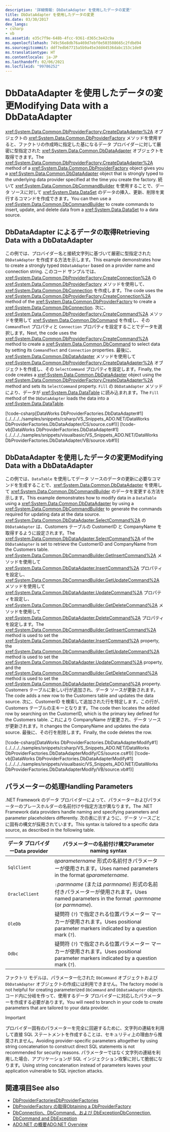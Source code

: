```yaml
---
description: '詳細情報: DbDataAdapter を使用したデータの変更'
title: DbDataAdapter を使用したデータの変更
ms.date: 03/30/2017
dev_langs:
- csharp
- vb
ms.assetid: e35c7f9e-648b-4fcc-9361-d365c3e42c9a
ms.openlocfilehash: 749c56e8db76a469d7ebf0e503508665c2fdbd94
ms.sourcegitcommit: ddf7edb67715a5b9a45e3dd44536dabc153c1de0
ms.translationtype: HT
ms.contentlocale: ja-JP
ms.lasthandoff: 02/06/2021
ms.locfileid: "99786252"
---
```

# <a name="modifying-data-with-a-dbdataadapter"></a><span data-ttu-id="705d8-103">DbDataAdapter を使用したデータの変更</span><span class="sxs-lookup"><span data-stu-id="705d8-103">Modifying Data with a DbDataAdapter</span></span>

<span data-ttu-id="705d8-104"><xref:System.Data.Common.DbProviderFactory.CreateDataAdapter%2A> オブジェクトの <xref:System.Data.Common.DbProviderFactory> メソッドを使用すると、ファクトリの作成時に指定した基になるデータ プロバイダーに対して厳密に型指定された <xref:System.Data.Common.DbDataAdapter> オブジェクトを取得できます。</span><span class="sxs-lookup"><span data-stu-id="705d8-104">The <xref:System.Data.Common.DbProviderFactory.CreateDataAdapter%2A> method of a <xref:System.Data.Common.DbProviderFactory> object gives you a <xref:System.Data.Common.DbDataAdapter> object that is strongly typed to the underlying data provider specified at the time you create the factory.</span></span> <span data-ttu-id="705d8-105">続いて <xref:System.Data.Common.DbCommandBuilder> を使用することで、データ ソースに対して <xref:System.Data.DataSet> のデータの挿入、更新、削除を実行するコマンドを作成できます。</span><span class="sxs-lookup"><span data-stu-id="705d8-105">You can then use a <xref:System.Data.Common.DbCommandBuilder> to create commands to insert, update, and delete data from a <xref:System.Data.DataSet> to a data source.</span></span>  
  
## <a name="retrieving-data-with-a-dbdataadapter"></a><span data-ttu-id="705d8-106">DbDataAdapter によるデータの取得</span><span class="sxs-lookup"><span data-stu-id="705d8-106">Retrieving Data with a DbDataAdapter</span></span>  

 <span data-ttu-id="705d8-107">この例では、プロバイダー名と接続文字列に基づいて厳密に型指定された `DbDataAdapter` を作成する方法を示します。</span><span class="sxs-lookup"><span data-stu-id="705d8-107">This example demonstrates how to create a strongly typed `DbDataAdapter` based on a provider name and connection string.</span></span> <span data-ttu-id="705d8-108">このコード サンプルでは、<xref:System.Data.Common.DbProviderFactory.CreateConnection%2A> の <xref:System.Data.Common.DbProviderFactory> メソッドを使用して、<xref:System.Data.Common.DbConnection> を作成します。</span><span class="sxs-lookup"><span data-stu-id="705d8-108">The code uses the <xref:System.Data.Common.DbProviderFactory.CreateConnection%2A> method of the <xref:System.Data.Common.DbProviderFactory> to create a <xref:System.Data.Common.DbConnection>.</span></span> <span data-ttu-id="705d8-109">次に、<xref:System.Data.Common.DbProviderFactory.CreateCommand%2A> メソッドを使用して <xref:System.Data.Common.DbCommand> を作成し、その `CommandText` プロパティと `Connection` プロパティを設定することでデータを選択します。</span><span class="sxs-lookup"><span data-stu-id="705d8-109">Next, the code uses the <xref:System.Data.Common.DbProviderFactory.CreateCommand%2A> method to create a <xref:System.Data.Common.DbCommand> to select data by setting its `CommandText` and `Connection` properties.</span></span> <span data-ttu-id="705d8-110">最後に、<xref:System.Data.Common.DbDataAdapter> メソッドを使用して <xref:System.Data.Common.DbProviderFactory.CreateDataAdapter%2A> オブジェクトを作成し、その `SelectCommand` プロパティを設定します。</span><span class="sxs-lookup"><span data-stu-id="705d8-110">Finally, the code creates a <xref:System.Data.Common.DbDataAdapter> object using the <xref:System.Data.Common.DbProviderFactory.CreateDataAdapter%2A> method and sets its `SelectCommand` property.</span></span> <span data-ttu-id="705d8-111">`Fill` の `DbDataAdapter` メソッドにより、データが <xref:System.Data.DataTable> に読み込まれます。</span><span class="sxs-lookup"><span data-stu-id="705d8-111">The `Fill` method of the `DbDataAdapter` loads the data into a <xref:System.Data.DataTable>.</span></span>  
  
 [!code-csharp[DataWorks DbProviderFactories.DbDataAdapter#1](../../../../samples/snippets/csharp/VS_Snippets_ADO.NET/DataWorks DbProviderFactories.DbDataAdapter/CS/source.cs#1)]
 [!code-vb[DataWorks DbProviderFactories.DbDataAdapter#1](../../../../samples/snippets/visualbasic/VS_Snippets_ADO.NET/DataWorks DbProviderFactories.DbDataAdapter/VB/source.vb#1)]  
  
## <a name="modifying-data-with-a-dbdataadapter"></a><span data-ttu-id="705d8-112">DbDataAdapter を使用したデータの変更</span><span class="sxs-lookup"><span data-stu-id="705d8-112">Modifying Data with a DbDataAdapter</span></span>  

 <span data-ttu-id="705d8-113">この例では、`DataTable` を使用してデータ ソースのデータの更新に必要なコマンドを生成することで、<xref:System.Data.Common.DbDataAdapter> を使用して <xref:System.Data.Common.DbCommandBuilder> のデータを変更する方法を示します。</span><span class="sxs-lookup"><span data-stu-id="705d8-113">This example demonstrates how to modify data in a `DataTable` using a <xref:System.Data.Common.DbDataAdapter> by using a <xref:System.Data.Common.DbCommandBuilder> to generate the commands required for updating data at the data source.</span></span> <span data-ttu-id="705d8-114"><xref:System.Data.Common.DbDataAdapter.SelectCommand%2A> の `DbDataAdapter` は、Customers テーブルの CustomerID と CompanyName を取得するように設定されます。</span><span class="sxs-lookup"><span data-stu-id="705d8-114">The <xref:System.Data.Common.DbDataAdapter.SelectCommand%2A> of the `DbDataAdapter` is set to retrieve the CustomerID and CompanyName from the Customers table.</span></span> <span data-ttu-id="705d8-115"><xref:System.Data.Common.DbCommandBuilder.GetInsertCommand%2A> メソッドを使用して <xref:System.Data.Common.DbDataAdapter.InsertCommand%2A> プロパティを設定し、<xref:System.Data.Common.DbCommandBuilder.GetUpdateCommand%2A> メソッドを使用して <xref:System.Data.Common.DbDataAdapter.UpdateCommand%2A> プロパティを設定し、<xref:System.Data.Common.DbCommandBuilder.GetDeleteCommand%2A> メソッドを使用して <xref:System.Data.Common.DbDataAdapter.DeleteCommand%2A> プロパティを設定します。</span><span class="sxs-lookup"><span data-stu-id="705d8-115">The <xref:System.Data.Common.DbCommandBuilder.GetInsertCommand%2A> method is used to set the <xref:System.Data.Common.DbDataAdapter.InsertCommand%2A> property, the <xref:System.Data.Common.DbCommandBuilder.GetUpdateCommand%2A> method is used to set the <xref:System.Data.Common.DbDataAdapter.UpdateCommand%2A> property, and the <xref:System.Data.Common.DbCommandBuilder.GetDeleteCommand%2A> method is used to set the <xref:System.Data.Common.DbDataAdapter.DeleteCommand%2A> property.</span></span> <span data-ttu-id="705d8-116">Customers テーブルに新しい行が追加され、データ ソースが更新されます。</span><span class="sxs-lookup"><span data-stu-id="705d8-116">The code adds a new row to the Customers table and updates the data source.</span></span> <span data-ttu-id="705d8-117">次に、CustomerID を検索して追加された行を特定します。この行が、Customers テーブルの主キーとなります。</span><span class="sxs-lookup"><span data-stu-id="705d8-117">The code then locates the added row by searching on the CustomerID, which is the primary key defined for the Customers table.</span></span> <span data-ttu-id="705d8-118">これにより CompanyName が変更され、データ ソースが更新されます。</span><span class="sxs-lookup"><span data-stu-id="705d8-118">It changes the CompanyName and updates the data source.</span></span> <span data-ttu-id="705d8-119">最後に、その行を削除します。</span><span class="sxs-lookup"><span data-stu-id="705d8-119">Finally, the code deletes the row.</span></span>  
  
 [!code-csharp[DataWorks DbProviderFactories.DbDataAdapterModify#1](../../../../samples/snippets/csharp/VS_Snippets_ADO.NET/DataWorks DbProviderFactories.DbDataAdapterModify/CS/source.cs#1)]
 [!code-vb[DataWorks DbProviderFactories.DbDataAdapterModify#1](../../../../samples/snippets/visualbasic/VS_Snippets_ADO.NET/DataWorks DbProviderFactories.DbDataAdapterModify/VB/source.vb#1)]  
  
## <a name="handling-parameters"></a><span data-ttu-id="705d8-120">パラメーターの処理</span><span class="sxs-lookup"><span data-stu-id="705d8-120">Handling Parameters</span></span>  

 <span data-ttu-id="705d8-121">.NET Framework のデータ プロバイダーによって、パラメーターおよびパラメーターのプレースホルダーの名前付けや指定方法が異なります。</span><span class="sxs-lookup"><span data-stu-id="705d8-121">The .NET Framework data providers handle naming and specifying parameters and parameter placeholders differently.</span></span> <span data-ttu-id="705d8-122">次の表に示すように、データ ソースごとに固有の構文が採用されています。</span><span class="sxs-lookup"><span data-stu-id="705d8-122">This syntax is tailored to a specific data source, as described in the following table.</span></span>  
  
|<span data-ttu-id="705d8-123">データ プロバイダー</span><span class="sxs-lookup"><span data-stu-id="705d8-123">Data provider</span></span>|<span data-ttu-id="705d8-124">パラメーターの名前付け構文</span><span class="sxs-lookup"><span data-stu-id="705d8-124">Parameter naming syntax</span></span>|  
|-------------------|-----------------------------|  
|`SqlClient`|<span data-ttu-id="705d8-125">`@`*parametername* 形式の名前付きパラメーターが使用されます。</span><span class="sxs-lookup"><span data-stu-id="705d8-125">Uses named parameters in the format `@`*parametername*.</span></span>|  
|`OracleClient`|<span data-ttu-id="705d8-126">`:`*parmname* (または *parmname*) 形式の名前付きパラメーターが使用されます。</span><span class="sxs-lookup"><span data-stu-id="705d8-126">Uses named parameters in the format `:`*parmname* (or *parmname*).</span></span>|  
|`OleDb`|<span data-ttu-id="705d8-127">疑問符 (`?`) で指定される位置パラメーター マーカーが使用されます。</span><span class="sxs-lookup"><span data-stu-id="705d8-127">Uses positional parameter markers indicated by a question mark (`?`).</span></span>|  
|`Odbc`|<span data-ttu-id="705d8-128">疑問符 (`?`) で指定される位置パラメーター マーカーが使用されます。</span><span class="sxs-lookup"><span data-stu-id="705d8-128">Uses positional parameter markers indicated by a question mark (`?`).</span></span>|  
  
 <span data-ttu-id="705d8-129">ファクトリ モデルは、パラメーター化された `DbCommand` オブジェクトおよび `DbDataAdapter` オブジェクトの作成には利用できません。</span><span class="sxs-lookup"><span data-stu-id="705d8-129">The factory model is not helpful for creating parameterized `DbCommand` and `DbDataAdapter` objects.</span></span> <span data-ttu-id="705d8-130">コード内に分岐を作って、使用するデータ プロバイダーに対応したパラメーターを作成する必要があります。</span><span class="sxs-lookup"><span data-stu-id="705d8-130">You will need to branch in your code to create parameters that are tailored to your data provider.</span></span>  
  
> [!IMPORTANT]
> <span data-ttu-id="705d8-131">プロバイダー固有のパラメーターを完全に回避するために、文字列の連結を利用して直接 SQL ステートメントを作成することは、セキュリティ上の理由から推奨されません。</span><span class="sxs-lookup"><span data-stu-id="705d8-131">Avoiding provider-specific parameters altogether by using string concatenation to construct direct SQL statements is not recommended for security reasons.</span></span> <span data-ttu-id="705d8-132">パラメーターではなく文字列の連結を利用した場合、アプリケーションが SQL インジェクション攻撃に対して脆弱になります。</span><span class="sxs-lookup"><span data-stu-id="705d8-132">Using string concatenation instead of parameters leaves your application vulnerable to SQL injection attacks.</span></span>  
  
## <a name="see-also"></a><span data-ttu-id="705d8-133">関連項目</span><span class="sxs-lookup"><span data-stu-id="705d8-133">See also</span></span>

- [<span data-ttu-id="705d8-134">DbProviderFactories</span><span class="sxs-lookup"><span data-stu-id="705d8-134">DbProviderFactories</span></span>](dbproviderfactories.md)
- [<span data-ttu-id="705d8-135">DbProviderFactory の取得</span><span class="sxs-lookup"><span data-stu-id="705d8-135">Obtaining a DbProviderFactory</span></span>](obtaining-a-dbproviderfactory.md)
- [<span data-ttu-id="705d8-136">DbConnection、DbCommand、および DbException</span><span class="sxs-lookup"><span data-stu-id="705d8-136">DbConnection, DbCommand and DbException</span></span>](dbconnection-dbcommand-and-dbexception.md)
- [<span data-ttu-id="705d8-137">ADO.NET の概要</span><span class="sxs-lookup"><span data-stu-id="705d8-137">ADO.NET Overview</span></span>](ado-net-overview.md)
